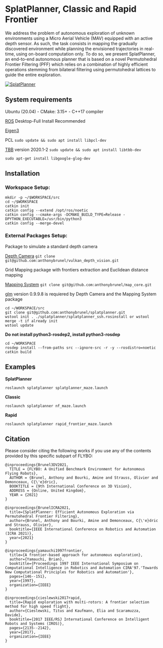 # SplatPlanner, Classic and Rapid Frontier

We address the problem of autonomous exploration of unknown environments using a Micro Aerial Vehicle (MAV) equipped with an active depth sensor. As such, the task consists in mapping the gradually discovered environment while planning the envisioned trajectories in real-time, using on-board computation only. To do so, we present SplatPlanner, an end-to-end autonomous planner that is based on a novel Permutohedral Frontier Filtering (PFF) which relies on a combination of highly efficient operations stemming from bilateral filtering using permutohedral lattices to guide the entire exploration. 

[![SplatPlanner](https://img.youtube.com/vi/DCcfA2HB1GI/0.jpg)](https://youtu.be/DCcfA2HB1GI)

## System requirements

Ubuntu (20.04) -  CMake: 3.15+ - C++17 compiler

[ROS](http://wiki.ros.org/ROS/Installation) Desktop-Full Install Recommended

[Eigen3](https://eigen.tuxfamily.org/index.php?title=Main_Page)

PCL ```sudo update && sudo apt install libpcl-dev```

[TBB](https://github.com/oneapi-src/oneTBB) version 2020.1-2 ```sudo update && sudo apt install libtbb-dev```

```sudo apt-get install libgoogle-glog-dev```

## Installation

### Workspace Setup:

```
mkdir -p ~/$WORKSPACE/src
cd ~/$WORKSPACE
catkin init
catkin config --extend /opt/ros/noetic
catkin config --cmake-args -DCMAKE_BUILD_TYPE=Release -DPYTHON_EXECUTABLE=/usr/bin/python3
catkin config --merge-devel
```

### External Packages Setup:
Package to simulate a standard depth camera

[Depth Camera](https://github.com/anthonybrunel/vulkan_depth_vision) 
```git clone git@github.com:anthonybrunel/vulkan_depth_vision.git```

Grid Mapping package with frontiers extraction and Euclidean distance mapping

[Mapping System](https://github.com/anthonybrunel/map_core) 
```git clone git@github.com:anthonybrunel/map_core.git```

[glm](https://github.com/g-truc/glm) version 0.9.9.8 is requiered by Depth Camera and the Mapping System package


```
cd ~/WORKSPACE/src
git clone git@github.com:anthonybrunel/splatplanner.git
wstool init . ./splatplanner/splatplanner_ssh.rosinstall or wstool merge -t if already init
wstool update
```

**Do not install python3-rosdep2, install python3-rosdep**

```
cd ~/WORKSPACE
rosdep install --from-paths src --ignore-src -r -y --rosdistro=noetic
catkin build
```



## Examples

**SplatPlanner**
```
roslaunch splatplanner splatplanner_maze.launch
```

**Classic**
```
roslaunch splatplanner nf_maze.launch
```

**Rapid**
```
roslaunch splatplanner rapid_frontier_maze.launch
```


## Citation

Please consider citing the following works if you use any of the contents provided by this specific subpart of FLYBO:

```
@inproceedings{Brunel3DV2021,
  TITLE = {FLYBO: A Unified Benchmark Environment for Autonomous Flying Robots},
  AUTHOR = {Brunel, Anthony and Bourki, Amine and Strauss, Olivier and Demonceaux, C{\'e}dric},
  BOOKTITLE = {9th International Conference on 3D Vision},
  ADDRESS = {Online, United Kingdom},
  YEAR = {2021}
}
```
```
@inproceedings{BrunelICRA2021,
  title={SplatPlanner: Efficient Autonomous Exploration via Permutohedral Frontier Filtering},
  author={Brunel, Anthony and Bourki, Amine and Demonceaux, C{\'e}dric and Strauss, Olivier},
  booktitle={IEEE International Conference on Robotics and Automation (ICRA 2021)},
  year={2021}
}
```
```
@inproceedings{yamauchi1997frontier,
  title={A frontier-based approach for autonomous exploration},
  author={Yamauchi, Brian},
  booktitle={Proceedings 1997 IEEE International Symposium on Computational Intelligence in Robotics and Automation CIRA'97.'Towards New Computational Principles for Robotics and Automation'},
  pages={146--151},
  year={1997},
  organization={IEEE}
}
```
```
@inproceedings{cieslewski2017rapid,
  title={Rapid exploration with multi-rotors: A frontier selection method for high speed flight},
  author={Cieslewski, Titus and Kaufmann, Elia and Scaramuzza, Davide},
  booktitle={2017 IEEE/RSJ International Conference on Intelligent Robots and Systems (IROS)},
  pages={2135--2142},
  year={2017},
  organization={IEEE}
}
```

